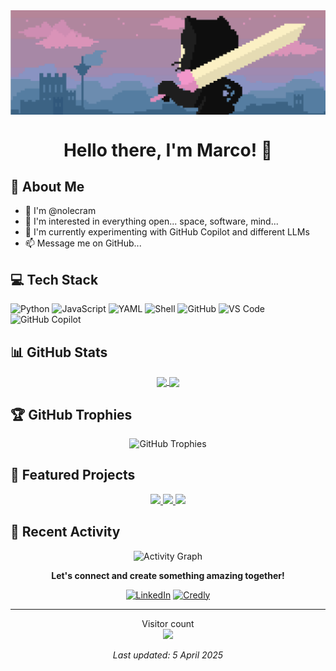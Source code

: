 <div align="center">
  <img align="center" src="https://github.com/nolecram/nolecram/blob/main/Images/1.png" width="780" />
  <h1>Hello there, I'm Marco! 👋</h1>
</div>

## 🧠 About Me

- 👋 I'm @nolecram
- 👀 I'm interested in everything open... space, software, mind...
- 🌱 I'm currently experimenting with GitHub Copilot and different LLMs  
- 📫 Message me on GitHub...

## 💻 Tech Stack

![Python](https://img.shields.io/badge/-Python-black?style=flat-square&logo=Python)
![JavaScript](https://img.shields.io/badge/-JavaScript-F7DF1E?style=flat-square&logo=javascript&logoColor=black)
![YAML](https://img.shields.io/badge/-YAML-0A0A0A?style=flat-square&logo=yaml)
![Shell](https://img.shields.io/badge/-Shell-4EAA25?style=flat-square&logo=gnu-bash&logoColor=white)
![GitHub](https://img.shields.io/badge/-GitHub-181717?style=flat-square&logo=github)
![VS Code](https://img.shields.io/badge/-VS%20Code-007ACC?style=flat-square&logo=visual-studio-code)
![GitHub Copilot](https://img.shields.io/badge/-GitHub%20Copilot-000000?style=flat-square&logo=github)

## 📊 GitHub Stats

<div align="center">
  <a href="https://github.com/anuraghazra/github-readme-stats">
    <img align="center" src="https://github-readme-stats.vercel.app/api?username=nolecram&rank_icon=github&count_private=true&show_icons=true&theme=tokyonight" />
  </a>
  <a href="https://github.com/anuraghazra/github-readme-stats">
    <img align="center" src="https://github-readme-stats.vercel.app/api/top-langs/?username=nolecram&layout=compact&theme=tokyonight&langs_count=8" width='300'>
  </a>
</div>

## 🏆 GitHub Trophies
<div align="center">
  <img src="https://github-profile-trophy.vercel.app/?username=nolecram&theme=tokyonight&no-frame=true&no-bg=false&margin-w=4&row=1&column=3" alt="GitHub Trophies" />
</div>

## 🌟 Featured Projects

<div align="center">
  <a href="https://github.com/nolecram/fruit-trading-game">
    <img src="https://github-readme-stats.vercel.app/api/pin/?username=nolecram&repo=fruit-trading-game&theme=tokyonight" />
  </a>
  <a href="https://github.com/nolecram/Commodore64-">
    <img src="https://github-readme-stats.vercel.app/api/pin/?username=nolecram&repo=Commodore64-&theme=tokyonight" />
  </a>
  <a href="https://github.com/nolecram/HelpMeCopilot">
    <img src="https://github-readme-stats.vercel.app/api/pin/?username=nolecram&repo=HelpMeCopilot&theme=tokyonight" />
  </a>
</div>

## 🔄 Recent Activity

<!--START_SECTION:activity-->
<!-- This section will be automatically updated by GitHub Actions -->
<!--END_SECTION:activity-->

<div align="center">
  <img src="https://github-readme-activity-graph.vercel.app/graph?username=nolecram&theme=tokyo-night&hide_border=true" alt="Activity Graph" width="780"/>
</div>

<div align="center">
  
  **Let's connect and create something amazing together!**
  
  [![LinkedIn](https://img.shields.io/badge/LinkedIn-Connect-blue?style=for-the-badge&logo=linkedin)](https://www.linkedin.com/in/marcocelon)
  [![Credly](https://img.shields.io/badge/Credly-Badges-orange?style=for-the-badge&logo=credly)](https://www.credly.com/users/marco-celon.53bc8019)
  
</div>

---

<p align="center">
  Visitor count<br>
  <img src="https://profile-counter.glitch.me/nolecram/count.svg" />
</p>

<div align="center">
  <i>Last updated: 5 April 2025</i>
</div>
